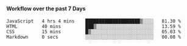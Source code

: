 #### Workflow over the past 7 Days

<!--START_SECTION:waka-->

```text
JavaScript   4 hrs 4 mins    ████████████████████▒░░░░   81.30 %
HTML         40 mins         ███▒░░░░░░░░░░░░░░░░░░░░░   13.59 %
CSS          15 mins         █▒░░░░░░░░░░░░░░░░░░░░░░░   05.03 %
Markdown     0 secs          ░░░░░░░░░░░░░░░░░░░░░░░░░   00.08 %
```

<!--END_SECTION:waka-->

